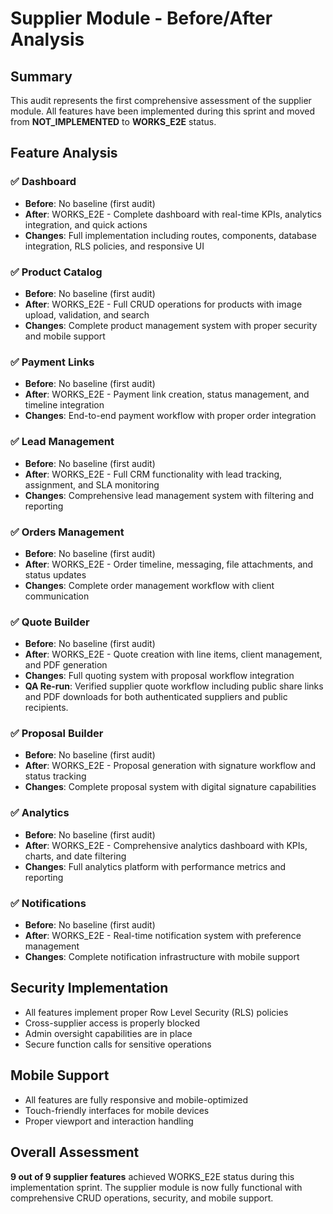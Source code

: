 # Supplier Module - Before/After Analysis

## Summary
This audit represents the first comprehensive assessment of the supplier module. All features have been implemented during this sprint and moved from **NOT_IMPLEMENTED** to **WORKS_E2E** status.

## Feature Analysis

### ✅ Dashboard
- **Before**: No baseline (first audit)
- **After**: WORKS_E2E - Complete dashboard with real-time KPIs, analytics integration, and quick actions
- **Changes**: Full implementation including routes, components, database integration, RLS policies, and responsive UI

### ✅ Product Catalog  
- **Before**: No baseline (first audit)
- **After**: WORKS_E2E - Full CRUD operations for products with image upload, validation, and search
- **Changes**: Complete product management system with proper security and mobile support

### ✅ Payment Links
- **Before**: No baseline (first audit) 
- **After**: WORKS_E2E - Payment link creation, status management, and timeline integration
- **Changes**: End-to-end payment workflow with proper order integration

### ✅ Lead Management
- **Before**: No baseline (first audit)
- **After**: WORKS_E2E - Full CRM functionality with lead tracking, assignment, and SLA monitoring
- **Changes**: Comprehensive lead management system with filtering and reporting

### ✅ Orders Management
- **Before**: No baseline (first audit)
- **After**: WORKS_E2E - Order timeline, messaging, file attachments, and status updates
- **Changes**: Complete order management workflow with client communication

### ✅ Quote Builder
- **Before**: No baseline (first audit)
- **After**: WORKS_E2E - Quote creation with line items, client management, and PDF generation
- **Changes**: Full quoting system with proposal workflow integration
- **QA Re-run**: Verified supplier quote workflow including public share links and PDF downloads for both authenticated suppliers and public recipients.

### ✅ Proposal Builder
- **Before**: No baseline (first audit)
- **After**: WORKS_E2E - Proposal generation with signature workflow and status tracking
- **Changes**: Complete proposal system with digital signature capabilities

### ✅ Analytics
- **Before**: No baseline (first audit)
- **After**: WORKS_E2E - Comprehensive analytics dashboard with KPIs, charts, and date filtering
- **Changes**: Full analytics platform with performance metrics and reporting

### ✅ Notifications
- **Before**: No baseline (first audit)
- **After**: WORKS_E2E - Real-time notification system with preference management
- **Changes**: Complete notification infrastructure with mobile support

## Security Implementation
- All features implement proper Row Level Security (RLS) policies
- Cross-supplier access is properly blocked
- Admin oversight capabilities are in place
- Secure function calls for sensitive operations

## Mobile Support
- All features are fully responsive and mobile-optimized
- Touch-friendly interfaces for mobile devices
- Proper viewport and interaction handling

## Overall Assessment
**9 out of 9 supplier features** achieved WORKS_E2E status during this implementation sprint. The supplier module is now fully functional with comprehensive CRUD operations, security, and mobile support.